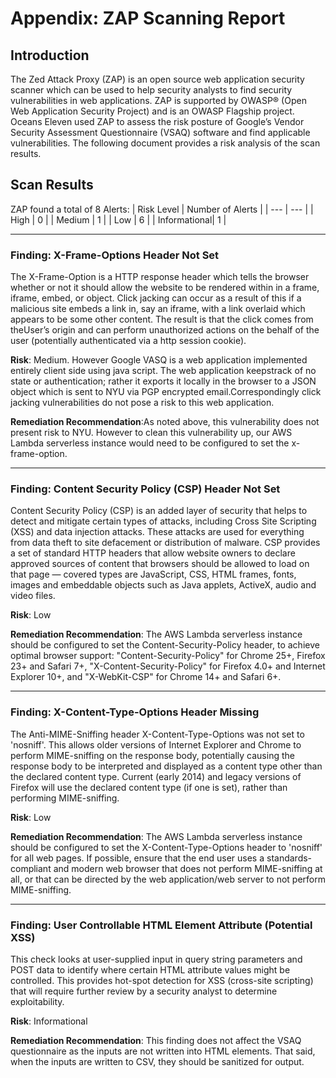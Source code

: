 # Appendix: ZAP Scanning Report

## Introduction 
The Zed Attack Proxy (ZAP) is an open source web application security scanner which can be used to help security analysts to find security 
vulnerabilities in web applications. ZAP is supported by OWASP® (Open Web Application Security Project) and is an OWASP Flagship project. 
Oceans Eleven used ZAP to assess the risk posture of Google’s Vendor Security Assessment Questionnaire (VSAQ) software and find applicable 
vulnerabilities. The following document provides a risk analysis of the scan results.

## Scan Results
ZAP found a total of 8 Alerts:
| Risk Level | Number of Alerts | 
| --- | --- |
| High | 0 |
| Medium | 1 | 
| Low | 6 |
| Informational| 1 |

---
### **Finding**: X-Frame-Options Header Not Set
The X-Frame-Option is a HTTP response header which tells the browser whether or not it should allow the website to be rendered within in a 
frame, iframe, embed, or object. Click jacking can occur as a result of this if a malicious site embeds a link in, say an iframe, with a link 
overlaid which appears to be some other content. The result is that the click comes from theUser’s origin and can perform unauthorized actions 
on the behalf of the user (potentially authenticated via a http session cookie).

**Risk**: Medium. 
However Google VASQ is a web application implemented entirely client side using java script. The web application keepstrack of no state or 
authentication; rather it exports it locally in the browser to a JSON object which is sent to NYU via PGP encrypted email.Correspondingly 
click jacking vulnerabilities do not pose a risk to this web application. 

**Remediation Recommendation**:As noted above, this vulnerability does not present risk to NYU. However to clean this vulnerability up, our AWS 
Lambda serverless instance would need to be configured to set the x-frame-option. 










---
### **Finding**: Content Security Policy (CSP) Header Not Set
Content Security Policy (CSP) is an added layer of security that helps to detect and mitigate certain types of attacks, including Cross Site Scripting (XSS) and data injection attacks. These attacks are used for everything from data theft to site defacement or distribution of malware. CSP provides a set of standard HTTP headers that allow website owners to declare approved sources of content that browsers should be allowed to load on that page — covered types are JavaScript, CSS, HTML frames, fonts, images and embeddable objects such as Java applets, ActiveX, audio and video files.

**Risk**: Low

**Remediation Recommendation**: The AWS Lambda serverless instance should be configured to set the Content-Security-Policy header, to achieve optimal browser support: "Content-Security-Policy" for Chrome 25+, Firefox 23+ and Safari 7+, "X-Content-Security-Policy" for Firefox 4.0+ and Internet Explorer 10+, and "X-WebKit-CSP" for Chrome 14+ and Safari 6+.


---
### **Finding**: X-Content-Type-Options Header Missing
The Anti-MIME-Sniffing header X-Content-Type-Options was not set to 'nosniff'. This allows older versions of Internet Explorer and Chrome to perform MIME-sniffing on the response body, potentially causing the response body to be interpreted and displayed as a content type other than the declared content type. Current (early 2014) and legacy versions of Firefox will use the declared content type (if one is set), rather than performing MIME-sniffing.

**Risk**: Low

**Remediation Recommendation**: The AWS Lambda serverless instance should be configured to set the X-Content-Type-Options header to 'nosniff' for all web pages. If possible, ensure that the end user uses a standards-compliant and modern web browser that does not perform MIME-sniffing at all, or that can be directed by the web application/web server to not perform MIME-sniffing.


---
### **Finding**: User Controllable HTML Element Attribute (Potential XSS)
This check looks at user-supplied input in query string parameters and POST data to identify where certain HTML attribute values might be controlled. This provides hot-spot detection for XSS (cross-site scripting) that will require further review by a security analyst to determine exploitability.

**Risk**: Informational

**Remediation Recommendation**: This finding does not affect the VSAQ questionnaire as the inputs are not written into HTML elements. That said, when the inputs are written to CSV, they should be sanitized for output.
